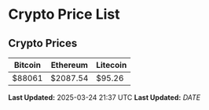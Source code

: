 # Crypto Price List

## Crypto Prices
| Bitcoin | Ethereum | Litecoin |
| ------- | -------- | -------- |
| $88061 | $2087.54 | $95.26 |
**Last Updated:** 2025-03-24 21:37 UTC
**Last Updated:** $DATE$
